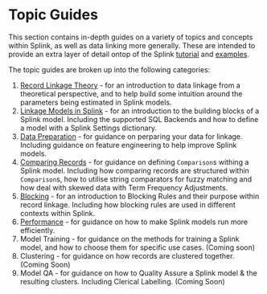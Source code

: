 # Topic Guides

This section contains in-depth guides on a variety of topics and concepts within Splink, as well as data linking more generally. These are intended to provide an extra layer of detail ontop of the Splink [tutorial](../demos/00_Tutorial_Introduction.ipynb) and [examples](../examples_index.md).

The topic guides are broken up into the following categories:

1. [Record Linkage Theory](record_linkage.md) - for an introduction to data linkage from a theoretical perspective, and to help build some intuition around the parameters being estimated in Splink models.  
2. [Linkage Models in Splink](backends.md) - for an introduction to the building blocks of a Splink model. Including the supported SQL Backends and how to define a model with a Splink Settings dictionary.
3. [Data Preparation](./feature_engineering.md) - for guidance on perparing your data for linkage. Including guidance on feature engineering to help improve Splink models. 
4. [Comparing Records](./customising_comparisons.ipynb) - for guidance on defining `Comparison`s withing a Splink model. Including how comparing records are structured within `Comparison`s, how to utilise string comparators for fuzzy matching and how deal with skewed data with Term Frequency Adjustments.
5. [Blocking](./blocking_rules.md) - for an introduction to Blocking Rules and their purpose within record linkage. Including how blocking rules are used in different contexts within Splink.
6. [Performance](./optimising_spark.md) - for guidance on how to make Splink models run more efficiently.
7. Model Training - for guidance on the methods for training a Splink model, and how to choose them for specific use cases. (Coming soon)
8. Clustering - for guidance on how records are clustered together. (Coming Soon)
9. Model QA - for guidance on how to Quality Assure a Splink model & the resulting clusters. Including Clerical Labelling. (Coming Soon)